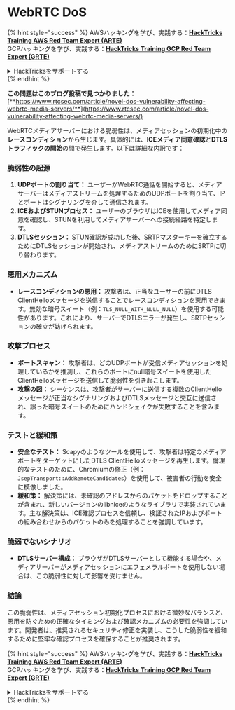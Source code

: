 # WebRTC DoS

{% hint style="success" %}
AWSハッキングを学び、実践する：<img src="../../.gitbook/assets/arte.png" alt="" data-size="line">[**HackTricks Training AWS Red Team Expert (ARTE)**](https://training.hacktricks.xyz/courses/arte)<img src="../../.gitbook/assets/arte.png" alt="" data-size="line">\
GCPハッキングを学び、実践する：<img src="../../.gitbook/assets/grte.png" alt="" data-size="line">[**HackTricks Training GCP Red Team Expert (GRTE)**<img src="../../.gitbook/assets/grte.png" alt="" data-size="line">](https://training.hacktricks.xyz/courses/grte)

<details>

<summary>HackTricksをサポートする</summary>

* [**サブスクリプションプラン**](https://github.com/sponsors/carlospolop)を確認してください！
* **💬 [**Discordグループ**](https://discord.gg/hRep4RUj7f)または[**Telegramグループ**](https://t.me/peass)に参加するか、**Twitter** 🐦 [**@hacktricks\_live**](https://twitter.com/hacktricks\_live)**をフォローしてください。**
* **[**HackTricks**](https://github.com/carlospolop/hacktricks)および[**HackTricks Cloud**](https://github.com/carlospolop/hacktricks-cloud)のGitHubリポジトリにPRを提出してハッキングトリックを共有してください。**

</details>
{% endhint %}

**この問題はこのブログ投稿で見つかりました：** [**https://www.rtcsec.com/article/novel-dos-vulnerability-affecting-webrtc-media-servers/**](https://www.rtcsec.com/article/novel-dos-vulnerability-affecting-webrtc-media-servers/)

WebRTCメディアサーバーにおける脆弱性は、メディアセッションの初期化中の**レースコンディション**から生じます。具体的には、**ICEメディア同意確認**と**DTLSトラフィックの開始**の間で発生します。以下は詳細な内訳です：

### 脆弱性の起源

1. **UDPポートの割り当て：** ユーザーがWebRTC通話を開始すると、メディアサーバーはメディアストリームを処理するためのUDPポートを割り当て、IPとポートはシグナリングを介して通信されます。
2. **ICEおよびSTUNプロセス：** ユーザーのブラウザはICEを使用してメディア同意を確認し、STUNを利用してメディアサーバーへの接続経路を特定します。
3. **DTLSセッション：** STUN確認が成功した後、SRTPマスターキーを確立するためにDTLSセッションが開始され、メディアストリームのためにSRTPに切り替わります。

### 悪用メカニズム

* **レースコンディションの悪用：** 攻撃者は、正当なユーザーの前にDTLS ClientHelloメッセージを送信することでレースコンディションを悪用できます。無効な暗号スイート（例：`TLS_NULL_WITH_NULL_NULL`）を使用する可能性があります。これにより、サーバーでDTLSエラーが発生し、SRTPセッションの確立が妨げられます。

### 攻撃プロセス

* **ポートスキャン：** 攻撃者は、どのUDPポートが受信メディアセッションを処理しているかを推測し、これらのポートにnull暗号スイートを使用したClientHelloメッセージを送信して脆弱性を引き起こします。
* **攻撃の図：** シーケンスは、攻撃者がサーバーに送信する複数のClientHelloメッセージが正当なシグナリングおよびDTLSメッセージと交互に送信され、誤った暗号スイートのためにハンドシェイクが失敗することを含みます。

### テストと緩和策

* **安全なテスト：** Scapyのようなツールを使用して、攻撃者は特定のメディアポートをターゲットにしたDTLS ClientHelloメッセージを再生します。倫理的なテストのために、Chromiumの修正（例：`JsepTransport::AddRemoteCandidates`）を使用して、被害者の行動を安全に模倣しました。
* **緩和策：** 解決策には、未確認のアドレスからのパケットをドロップすることが含まれ、新しいバージョンのlibniceのようなライブラリで実装されています。主な解決策は、ICE確認プロセスを信頼し、検証されたIPおよびポートの組み合わせからのパケットのみを処理することを強調しています。

### 脆弱でないシナリオ

* **DTLSサーバー構成：** ブラウザがDTLSサーバーとして機能する場合や、メディアサーバーがメディアセッションにエフェメラルポートを使用しない場合は、この脆弱性に対して影響を受けません。

### 結論

この脆弱性は、メディアセッション初期化プロセスにおける微妙なバランスと、悪用を防ぐための正確なタイミングおよび確認メカニズムの必要性を強調しています。開発者は、推奨されるセキュリティ修正を実装し、こうした脆弱性を緩和するために堅牢な確認プロセスを確保することが推奨されます。

{% hint style="success" %}
AWSハッキングを学び、実践する：<img src="../../.gitbook/assets/arte.png" alt="" data-size="line">[**HackTricks Training AWS Red Team Expert (ARTE)**](https://training.hacktricks.xyz/courses/arte)<img src="../../.gitbook/assets/arte.png" alt="" data-size="line">\
GCPハッキングを学び、実践する：<img src="../../.gitbook/assets/grte.png" alt="" data-size="line">[**HackTricks Training GCP Red Team Expert (GRTE)**<img src="../../.gitbook/assets/grte.png" alt="" data-size="line">](https://training.hacktricks.xyz/courses/grte)

<details>

<summary>HackTricksをサポートする</summary>

* [**サブスクリプションプラン**](https://github.com/sponsors/carlospolop)を確認してください！
* **💬 [**Discordグループ**](https://discord.gg/hRep4RUj7f)または[**Telegramグループ**](https://t.me/peass)に参加するか、**Twitter** 🐦 [**@hacktricks\_live**](https://twitter.com/hacktricks\_live)**をフォローしてください。**
* **[**HackTricks**](https://github.com/carlospolop/hacktricks)および[**HackTricks Cloud**](https://github.com/carlospolop/hacktricks-cloud)のGitHubリポジトリにPRを提出してハッキングトリックを共有してください。**

</details>
{% endhint %}
